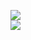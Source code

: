 [![](https://img.shields.io/badge/Made%20With-Github%20Spray-lightgrey.svg?style=for-the-badge&logo=github)](https://github.com/Annihil/github-spray#14815)  
[![](https://i.imgur.com/2DrTn0Z.gif)](https://github.com/Annihil/github-spray)